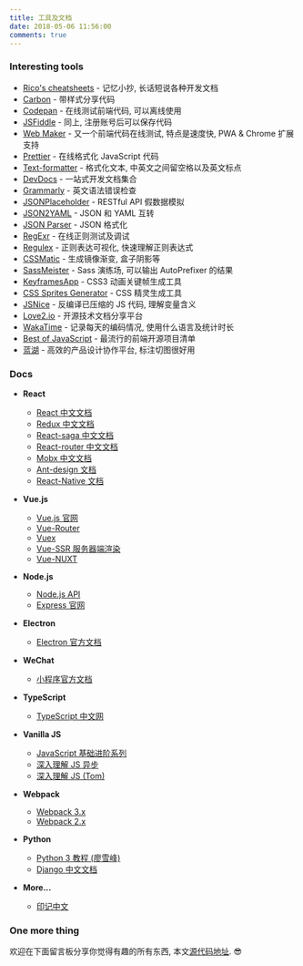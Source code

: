```yaml
---
title: 工具及文档
date: 2018-05-06 11:56:00
comments: true
---
```


### Interesting tools

* [Rico's cheatsheets](https://devhints.io/) - 记忆小抄, 长话短说各种开发文档
* [Carbon](https://carbon.now.sh/) - 带样式分享代码
* [Codepan](https://codepan.net/) - 在线测试前端代码, 可以离线使用
* [JSFiddle](https://jsfiddle.net/) - 同上, 注册账号后可以保存代码
* [Web Maker](https://webmakerapp.com/app/) - 又一个前端代码在线测试, 特点是速度快, PWA & Chrome 扩展支持
* [Prettier](https://prettier.io/playground/) - 在线格式化 JavaScript 代码
* [Text-formatter](https://text-formatter.herokuapp.com/) - 格式化文本, 中英文之间留空格以及英文标点
* [DevDocs](https://devdocs.io/) - 一站式开发文档集合
* [Grammarly](https://app.grammarly.com/ddocs/261389934) - 英文语法错误检查
* [JSONPlaceholder](http://jsonplaceholder.typicode.com/) - RESTful API 假数据模拟
* [JSON2YAML](https://www.json2yaml.com/) - JSON 和 YAML 互转
* [JSON Parser](http://json.parser.online.fr/beta/) - JSON 格式化
* [RegExr](https://regexr.com/) - 在线正则测试及调试
* [Regulex](https://jex.im/regulex/) - 正则表达可视化, 快速理解正则表达式
* [CSSMatic](https://www.cssmatic.com/) - 生成镜像渐变, 盒子阴影等
* [SassMeister](https://www.sassmeister.com/) - Sass 演练场, 可以输出 AutoPrefixer 的结果
* [KeyframesApp](https://keyframes.app/) - CSS3 动画关键帧生成工具
* [CSS Sprites Generator](https://www.toptal.com/developers/css/sprite-generator) - CSS 精灵生成工具
* [JSNice](http://www.jsnice.org/) - 反编译已压缩的 JS 代码, 理解变量含义
* [Love2.io](https://love2.io/) - 开源技术文档分享平台
* [WakaTime](https://wakatime.com/) - 记录每天的编码情况, 使用什么语言及统计时长
* [Best of JavaScript](https://bestofjs.org/) - 最流行的前端开源项目清单
* [蓝湖](https://lanhuapp.com/) - 高效的产品设计协作平台, 标注切图很好用

### Docs

* **React**

  * [React 中文文档](https://doc.react-china.org/docs/hello-world.html)
  * [Redux 中文文档](https://www.kancloud.cn/allanyu/redux-in-chinese/82399)
  * [React-saga 中文文档](http://leonshi.com/redux-saga-in-chinese/docs/api/index.html)
  * [React-router 中文文档](https://react-guide.github.io/react-router-cn)
  * [Mobx 中文文档](https://suprise.gitbooks.io/mobx-cn/content/fp.html)
  * [Ant-design 文档](https://ant.design/docs/react/introduce-cn)
  * [React-Native 文档](http://reactnative.cn/docs/0.50/getting-started.html)

* **Vue.js**

  * [Vue.js 官网](https://cn.vuejs.org/v2/guide/)
  * [Vue-Router](https://router.vuejs.org/zh-cn/)
  * [Vuex](https://vuex.vuejs.org/zh-cn/)
  * [Vue-SSR 服务器端渲染](https://ssr.vuejs.org/zh/)
  * [Vue-NUXT](https://zh.nuxtjs.org/guide/installation)

* **Node.js**

  * [Node.js API](http://nodejs.cn/api/)
  * [Express 官网](http://www.expressjs.com.cn/guide/routing.html)

* **Electron**

  * [Electron 官方文档](https://electronjs.org/docs/)

* **WeChat**

  * [小程序官方文档](https://mp.weixin.qq.com/debug/wxadoc/dev/index.html?t=201832)

* **TypeScript**

  * [TypeScript 中文网](https://www.tslang.cn/index.html)

* **Vanilla JS**

  * [JavaScript 基础进阶系列](https://segmentfault.com/a/1190000012646488)
  * [深入理解 JS 异步](https://github.com/wangfupeng1988/js-async-tutorial)
  * [深入理解 JS (Tom)](https://www.cnblogs.com/tomxu/archive/2011/12/15/2288411.html)

* **Webpack**

  * [Webpack 3.x](http://www.css88.com/doc/webpack/)
  * [Webpack 2.x](http://www.css88.com/doc/webpack2/api/loaders/#version)

* **Python**

  * [Python 3 教程 (廖雪峰)](https://www.liaoxuefeng.com/wiki/0014316089557264a6b348958f449949df42a6d3a2e542c000)
  * [Django 中文文档](https://docs.djangoproject.com/zh-hans/2.0/)

* **More...**
  * [印记中文](https://docschina.org/)

### One more thing

欢迎在下面留言板分享你觉得有趣的所有东西, 本文[源代码地址](https://raw.githubusercontent.com/ifyour/ifyour.github.io/src/source/docs/index.md). 😎
